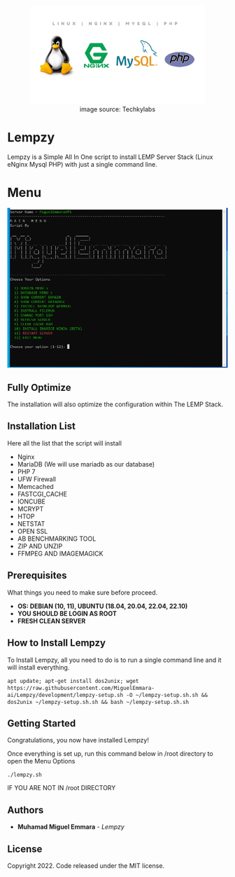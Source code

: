 <p align="center"><a href="[https://miguelemmara.me/](https://github.com/MiguelEmmara-ai/Lempzy)" target="_blank"><img src="https://raw.githubusercontent.com/MiguelEmmara-ai/Lempzy/development/logo/lemp.jpeg" width="400" alt="Lemp Logo"></a><br>image source: Techkylabs</p>

# Lempzy
Lempzy is a Simple All In One script to install LEMP Server Stack (Linux eNginx Mysql PHP) with just a single command line.

# Menu
![Lempzy](https://raw.githubusercontent.com/MiguelEmmara-ai/Lempzy/development/screenshots/Lempzy-main-menu.PNG "Main Menu")

## Fully Optimize
The installation will also optimize the configuration within The LEMP Stack.

## Installation List
Here all the list that the script will install
- Nginx
- MariaDB (We will use mariadb as our database)
- PHP 7
- UFW Firewall
- Memcached
- FASTCGI_CACHE
- IONCUBE
- MCRYPT
- HTOP
- NETSTAT
- OPEN SSL
- AB BENCHMARKING TOOL
- ZIP AND UNZIP
- FFMPEG AND IMAGEMAGICK

## Prerequisites
What things you need to make sure before proceed.
* **OS: DEBIAN (10, 11), UBUNTU (18.04, 20.04, 22.04, 22.10)**
* **YOU SHOULD BE LOGIN AS ROOT**
* **FRESH CLEAN SERVER**

## How to Install Lempzy
To Install Lempzy, all you need to do is to run a single command line and it will install everything.

```
apt update; apt-get install dos2unix; wget https://raw.githubusercontent.com/MiguelEmmara-ai/Lempzy/development/lempzy-setup.sh -O ~/lempzy-setup.sh.sh && dos2unix ~/lempzy-setup.sh.sh && bash ~/lempzy-setup.sh.sh

```

## Getting Started
Congratulations, you now have installed Lempzy!

Once everything is set up, run this command below in /root directory to open the Menu Options
```
./lempzy.sh
```
IF YOU ARE NOT IN /root DIRECTORY

## Authors
* **Muhamad Miguel Emmara** - *Lempzy*

## License
Copyright 2022. Code released under the MIT license.